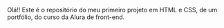 Olá!! Este é o repositório do meu primeiro projeto em HTML e CSS, de um portfólio, do curso da Alura de front-end.
